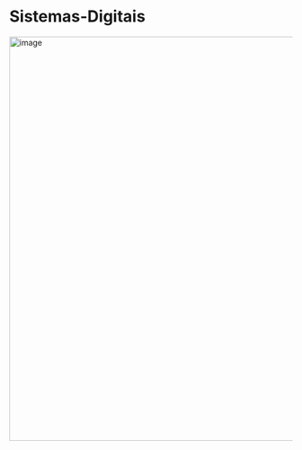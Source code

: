 # Sistemas-Digitais

<img width="1280" height="720" alt="image" src="https://github.com/user-attachments/assets/bf5a8d52-62ba-42dc-97d6-8b25bc36c47b" />
